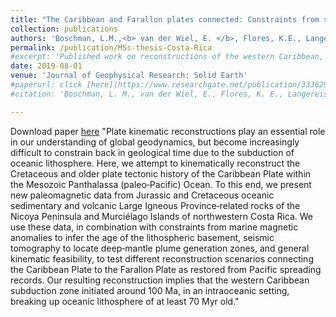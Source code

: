 ```yaml
---
title: "The Caribbean and Farallon plates connected: Constraints from stratigraphy and paleomagnetism of the Nicoya Peninsula, Costa Rica"
collection: publications
authors: 'Boschman, L.M.,<b> van der Wiel, E. </b>, Flores, K.E., Langereis, C.G., van Hinsbergen, D.J.'
permalink: /publication/MSc-thesis-Costa-Rica
#excerpt: 'Published work on reconstructions of the western Caribbean, with constrains from paleomagnetism.'
date: 2019-08-01
venue: 'Journal of Geophysical Research: Solid Earth'
#paperurl: click [here](https://www.researchgate.net/publication/333629373_The_Caribbean_and_Farallon_Plates_Connected_Constraints_from_Stratigraphy_and_Paleomagnetism_of_the_Nicoya_Peninsula_Costa_Rica)
#citation: 'Boschman, L. M., van der Wiel, E., Flores, K. E., Langereis, C. G., & van Hinsbergen, D. J. (2019). The Caribbean and Farallon plates connected: Constraints from stratigraphy and paleomagnetism of the Nicoya Peninsula, Costa Rica. Journal of Geophysical Research: Solid Earth, 124(7), 6243-6266.'

---
```

Download paper [here](https://www.researchgate.net/publication/333629373_The_Caribbean_and_Farallon_Plates_Connected_Constraints_from_Stratigraphy_and_Paleomagnetism_of_the_Nicoya_Peninsula_Costa_Rica)
"Plate kinematic reconstructions play an essential role in our understanding of global geodynamics, but become increasingly difficult to constrain back in geological time due to the subduction of oceanic lithosphere. Here, we attempt to kinematically reconstruct the Cretaceous and older plate tectonic history of the Caribbean Plate within the Mesozoic Panthalassa (paleo‐Pacific) Ocean. To this end, we present new paleomagnetic data from Jurassic and Cretaceous oceanic sedimentary and volcanic Large Igneous Province‐related rocks of the Nicoya Peninsula and Murciélago Islands of northwestern Costa Rica. We use these data, in combination with constraints from marine magnetic anomalies to infer the age of the lithospheric basement, seismic tomography to locate deep‐mantle plume generation zones, and general kinematic feasibility, to test different reconstruction scenarios connecting the Caribbean Plate to the Farallon Plate as restored from Pacific spreading records. Our resulting reconstruction implies that the western Caribbean subduction zone initiated around 100 Ma, in an intraoceanic setting, breaking up oceanic lithosphere of at least 70 Myr old."
